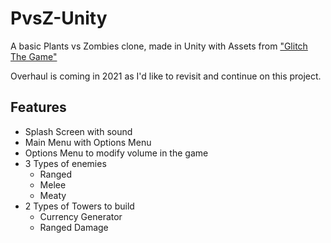# PvsZ-Unity
A basic Plants vs Zombies clone, made in Unity with Assets from ["Glitch The Game"](https://www.glitchthegame.com/downloads/)

Overhaul is coming in 2021 as I'd like to revisit and continue on this project.

## Features
* Splash Screen with sound
* Main Menu with Options Menu
* Options Menu to modify volume in the game
* 3 Types of enemies
  * Ranged
  * Melee
  * Meaty
* 2 Types of Towers to build
  * Currency Generator
  * Ranged Damage
 
